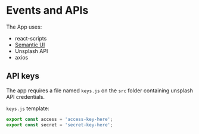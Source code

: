 # Events and APIs

The App uses:

- react-scripts
- [Semantic UI](https://semantic-ui.com/)
- Unsplash API
- axios

## API keys

The app requires a file named `keys.js` on the `src` folder containing unsplash API credentials.

`keys.js` template:
```js
export const access = 'access-key-here';
export const secret = 'secret-key-here';
```